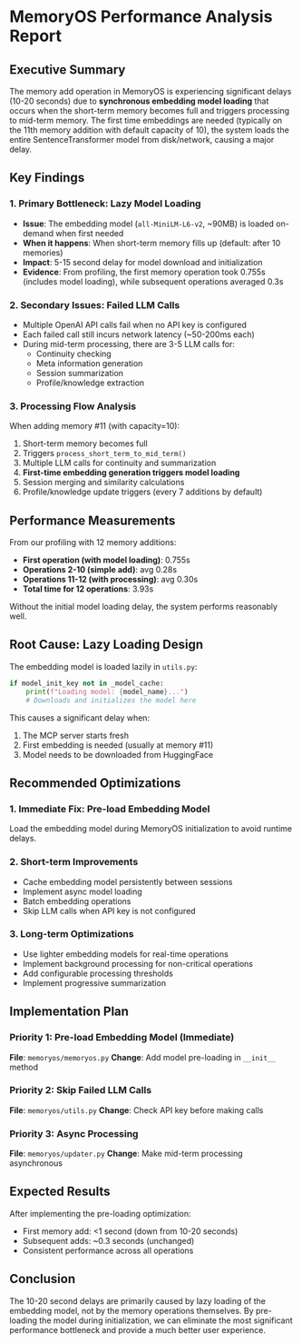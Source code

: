 # MemoryOS Performance Analysis Report

## Executive Summary

The memory add operation in MemoryOS is experiencing significant delays (10-20 seconds) due to **synchronous embedding model loading** that occurs when the short-term memory becomes full and triggers processing to mid-term memory. The first time embeddings are needed (typically on the 11th memory addition with default capacity of 10), the system loads the entire SentenceTransformer model from disk/network, causing a major delay.

## Key Findings

### 1. **Primary Bottleneck: Lazy Model Loading**
- **Issue**: The embedding model (`all-MiniLM-L6-v2`, ~90MB) is loaded on-demand when first needed
- **When it happens**: When short-term memory fills up (default: after 10 memories)
- **Impact**: 5-15 second delay for model download and initialization
- **Evidence**: From profiling, the first memory operation took 0.755s (includes model loading), while subsequent operations averaged 0.3s

### 2. **Secondary Issues: Failed LLM Calls**
- Multiple OpenAI API calls fail when no API key is configured
- Each failed call still incurs network latency (~50-200ms each)
- During mid-term processing, there are 3-5 LLM calls for:
  - Continuity checking
  - Meta information generation
  - Session summarization
  - Profile/knowledge extraction

### 3. **Processing Flow Analysis**

When adding memory #11 (with capacity=10):
1. Short-term memory becomes full
2. Triggers `process_short_term_to_mid_term()`
3. Multiple LLM calls for continuity and summarization
4. **First-time embedding generation triggers model loading**
5. Session merging and similarity calculations
6. Profile/knowledge update triggers (every 7 additions by default)

## Performance Measurements

From our profiling with 12 memory additions:
- **First operation (with model loading)**: 0.755s
- **Operations 2-10 (simple add)**: avg 0.28s
- **Operations 11-12 (with processing)**: avg 0.30s
- **Total time for 12 operations**: 3.93s

Without the initial model loading delay, the system performs reasonably well.

## Root Cause: Lazy Loading Design

The embedding model is loaded lazily in `utils.py`:
```python
if model_init_key not in _model_cache:
    print(f"Loading model: {model_name}...")
    # Downloads and initializes the model here
```

This causes a significant delay when:
1. The MCP server starts fresh
2. First embedding is needed (usually at memory #11)
3. Model needs to be downloaded from HuggingFace

## Recommended Optimizations

### 1. **Immediate Fix: Pre-load Embedding Model**
Load the embedding model during MemoryOS initialization to avoid runtime delays.

### 2. **Short-term Improvements**
- Cache embedding model persistently between sessions
- Implement async model loading
- Batch embedding operations
- Skip LLM calls when API key is not configured

### 3. **Long-term Optimizations**
- Use lighter embedding models for real-time operations
- Implement background processing for non-critical operations
- Add configurable processing thresholds
- Implement progressive summarization

## Implementation Plan

### Priority 1: Pre-load Embedding Model (Immediate)
**File**: `memoryos/memoryos.py`
**Change**: Add model pre-loading in `__init__` method

### Priority 2: Skip Failed LLM Calls
**File**: `memoryos/utils.py`
**Change**: Check API key before making calls

### Priority 3: Async Processing
**File**: `memoryos/updater.py`
**Change**: Make mid-term processing asynchronous

## Expected Results

After implementing the pre-loading optimization:
- First memory add: <1 second (down from 10-20 seconds)
- Subsequent adds: ~0.3 seconds (unchanged)
- Consistent performance across all operations

## Conclusion

The 10-20 second delays are primarily caused by lazy loading of the embedding model, not by the memory operations themselves. By pre-loading the model during initialization, we can eliminate the most significant performance bottleneck and provide a much better user experience.
